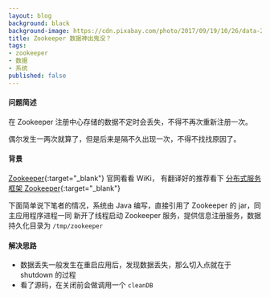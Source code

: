 ```yaml
---
layout: blog
background: black
background-image: https://cdn.pixabay.com/photo/2017/09/19/10/26/data-2764822_1280.jpg
title: Zookeeper 数据神出鬼没？
tags:
- zookeeper
- 数据
- 系统
published: false
---
```


#### 问题简述

在 Zookeeper 注册中心存储的数据不定时会丢失，不得不再次重新注册一次。

偶尔发生一两次就算了，但是后来是隔不久出现一次，不得不找找原因了。

#### 背景
[Zookeeper](https://zookeeper.apache.org/){:target="_blank"} 官网看看 WiKi，
有翻译好的推荐看下 [分布式服务框架 Zookeeper](https://www.ibm.com/developerworks/cn/opensource/os-cn-zookeeper/){:target="_blank"}

下面简单说下笔者的情况，系统由 Java 编写，直接引用了 Zookeeper 的 jar，同主应用程序进程一同
新开了线程启动 Zookeeper 服务，提供信息注册服务，数据持久化目录为 ```/tmp/zookeeper```

#### 解决思路

* 数据丢失一般发生在重启应用后，发现数据丢失，那么切入点就在于 shutdown 的过程
* 看了源码，在关闭前会做调用一个 ```cleanDB```